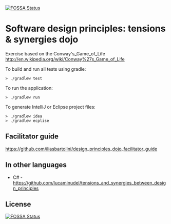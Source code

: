 [![FOSSA Status](https://app.fossa.com/api/projects/git%2Bgithub.com%2Filiasbartolini%2Fdesign_principles_dojo.svg?type=shield)](https://app.fossa.com/projects/git%2Bgithub.com%2Filiasbartolini%2Fdesign_principles_dojo?ref=badge_shield)

Software design principles: tensions &amp; synergies dojo
======================

Exercise based on the Conway's_Game_of_Life
http://en.wikipedia.org/wiki/Conway%27s_Game_of_Life

To build and run all tests using gradle:
```
> ./gradlew test
```

To run the application:
```
> ./gradlew run
```

To generate IntelliJ or Eclipse project files:
```
> ./gradlew idea
> ./gradlew ecplise
```


Facilitator guide
-----------------
https://github.com/iliasbartolini/design_principles_dojo_facilitator_guide

In other languages
------------------
* C# - https://github.com/lucaminudel/tensions_and_synergies_between_design_principles


## License
[![FOSSA Status](https://app.fossa.com/api/projects/git%2Bgithub.com%2Filiasbartolini%2Fdesign_principles_dojo.svg?type=large)](https://app.fossa.com/projects/git%2Bgithub.com%2Filiasbartolini%2Fdesign_principles_dojo?ref=badge_large)
